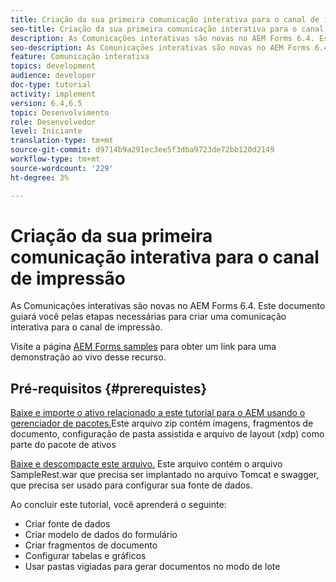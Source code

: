 ```yaml
---
title: Criação da sua primeira comunicação interativa para o canal de impressão
seo-title: Criação da sua primeira comunicação interativa para o canal de impressão
description: As Comunicações interativas são novas no AEM Forms 6.4. Este documento guiará você pelas etapas necessárias para criar uma comunicação interativa para o canal de impressão.
seo-description: As Comunicações interativas são novas no AEM Forms 6.4. Este documento guiará você pelas etapas necessárias para criar uma comunicação interativa para o canal de impressão.
feature: Comunicação interativa
topics: development
audience: developer
doc-type: tutorial
activity: implement
version: 6.4,6.5
topic: Desenvolvimento
role: Desenvolvedor
level: Iniciante
translation-type: tm+mt
source-git-commit: d9714b9a291ec3ee5f3dba9723de72bb120d2149
workflow-type: tm+mt
source-wordcount: '229'
ht-degree: 3%

---
```



# Criação da sua primeira comunicação interativa para o canal de impressão

As Comunicações interativas são novas no AEM Forms 6.4. Este documento guiará você pelas etapas necessárias para criar uma comunicação interativa para o canal de impressão.

Visite a página [AEM Forms samples](https://forms.enablementadobe.com/content/samples/samples.html?query=0) para obter um link para uma demonstração ao vivo desse recurso.

## Pré-requisitos {#prerequistes}

[Baixe e importe o ativo relacionado a este tutorial para o AEM usando o gerenciador de pacotes.](assets/gettingstartedassets.zip)Este arquivo zip contém imagens, fragmentos de documento, configuração de pasta assistida e arquivo de layout (xdp) como parte do pacote de ativos

[Baixe e descompacte este arquivo.](assets/warfileandswaggerfile.zip) Este arquivo contém o arquivo SampleRest.war que precisa ser implantado no arquivo Tomcat e swagger, que precisa ser usado para configurar sua fonte de dados.

Ao concluir este tutorial, você aprenderá o seguinte:

* Criar fonte de dados
* Criar modelo de dados do formulário
* Criar fragmentos de documento
* Configurar tabelas e gráficos
* Usar pastas vigiadas para gerar documentos no modo de lote

